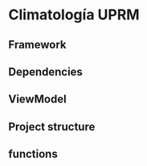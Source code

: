 # Climatología UPRM 

## Framework 

## Dependencies

## ViewModel

## Project structure

## functions
